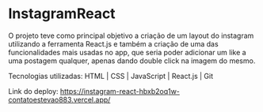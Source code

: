 # InstagramReact

O projeto teve como principal objetivo a criação de um layout do instagram utilizando a ferramenta React.js e também a criação de uma das funcionalidades mais usadas no app, que seria poder adicionar um like a uma postagem qualquer, apenas dando double click na imagem do mesmo.  

Tecnologias utilizadas: HTML | CSS | JavaScript | React.js | Git

Link do deploy: https://instagram-react-hbxb2oq1w-contatoestevao883.vercel.app/
